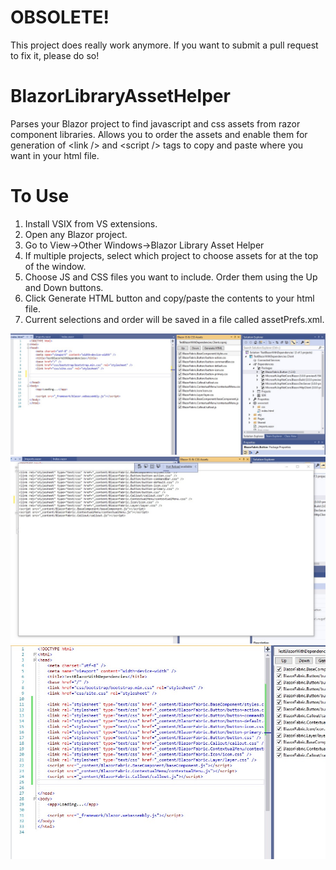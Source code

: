# OBSOLETE!
This project does really work anymore. If you want to submit a pull request to fix it, please do so!

# BlazorLibraryAssetHelper
Parses your Blazor project to find javascript and css assets from razor component libraries.  Allows you to order the assets and enable them for generation of &lt;link /> and &lt;script /> tags to copy and paste where you want in your html file.

# To Use

1.  Install VSIX from VS extensions.
2.  Open any Blazor project.
3.  Go to View->Other Windows->Blazor Library Asset Helper
4.  If multiple projects, select which project to choose assets for at the top of the window.
5.  Choose JS and CSS files you want to include.  Order them using the Up and Down buttons.
6.  Click Generate HTML button and copy/paste the contents to your html file.
7.  Current selections and order will be saved in a file called assetPrefs.xml.

![Image 1 of Extension](https://github.com/limefrogyank/BlazorLibraryAssetHelper/blob/master/Screenshots/First.jpg)
![Image 2 of Extension](https://github.com/limefrogyank/BlazorLibraryAssetHelper/blob/master/Screenshots/Second.jpg)
![Image 3 of Extension](https://github.com/limefrogyank/BlazorLibraryAssetHelper/blob/master/Screenshots/Third.jpg)

